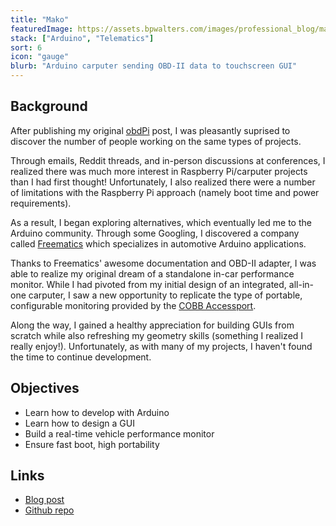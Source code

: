 ```yaml
---
title: "Mako"
featuredImage: https://assets.bpwalters.com/images/professional_blog/mako_mounted_2.jpg
stack: ["Arduino", "Telematics"]
sort: 6
icon: "gauge"
blurb: "Arduino carputer sending OBD-II data to touchscreen GUI"
---
```


## Background

After publishing my original [obdPi](https://github.com/bendrick92/professional-website/blob/master/raspberry-pi-obdii-carputer) post, I was pleasantly suprised to discover the number of people working on the same types of projects.

Through emails, Reddit threads, and in-person discussions at conferences, I realized there was much more interest in Raspberry Pi/carputer projects than I had first thought! Unfortunately, I also realized there were a number of limitations with the Raspberry Pi approach (namely boot time and power requirements).

As a result, I began exploring alternatives, which eventually led me to the Arduino community. Through some Googling, I discovered a company called [Freematics](http://www.freematics.com/) which specializes in automotive Arduino applications.

Thanks to Freematics' awesome documentation and OBD-II adapter, I was able to realize my original dream of a standalone in-car performance monitor. While I had pivoted from my initial design of an integrated, all-in-one carputer, I saw a new opportunity to replicate the type of portable, configurable monitoring provided by the [COBB Accessport](https://www.cobbtuning.com/products/accessport).

Along the way, I gained a healthy appreciation for building GUIs from scratch while also refreshing my geometry skills (something I realized I really enjoy!). Unfortunately, as with many of my projects, I haven't found the time to continue development.

## Objectives

* Learn how to develop with Arduino
* Learn how to design a GUI
* Build a real-time vehicle performance monitor
* Ensure fast boot, high portability

## Links

* [Blog post](https://github.com/bendrick92/professional-website/blob/master/blog/arduino-obd-carputer)
* [Github repo](https://github.com/bendrick92/mako)